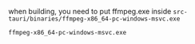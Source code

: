 when building, you need to put ffmpeg.exe inside `src-tauri/binaries/ffmpeg-x86_64-pc-windows-msvc.exe`

```
ffmpeg-x86_64-pc-windows-msvc.exe
```
